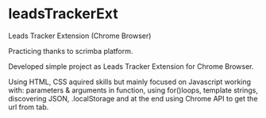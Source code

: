 # leadsTrackerExt
Leads Tracker Extension (Chrome Browser)

Practicing thanks to scrimba platform.

Developed simple project as Leads Tracker Extension for Chrome Browser.

Using HTML, CSS aquired skills but mainly focused on Javascript working with: 
parameters & arguments in function, using for()loops, template strings, discovering JSON, .localStorage and at the end using Chrome API to get the url from tab.



